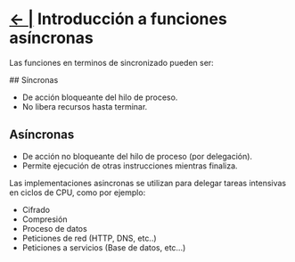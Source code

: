 # [← |](https://github.com/VGamezz19/platzi-course-notes/tree/master/NodeJs) Introducción a funciones asíncronas

Las funciones en terminos de sincronizado pueden ser:

## Síncronas

- De acción bloqueante del hilo de proceso.
- No libera recursos hasta terminar.

## Asíncronas

- De acción no bloqueante del hilo de proceso (por delegación).
- Permite ejecución de otras instrucciones mientras finaliza.

Las implementaciones asincronas se utilizan para delegar tareas intensivas
en ciclos de CPU, como por ejemplo:

- Cifrado
- Compresión
- Proceso de datos
- Peticiones de red (HTTP, DNS, etc..)
- Peticiones a servicios (Base de datos, etc...)